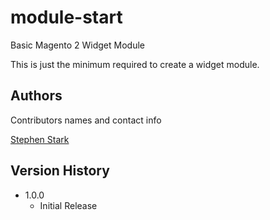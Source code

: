 # module-start
Basic Magento 2 Widget Module

This is just the minimum required to create a widget module.

## Authors

Contributors names and contact info

[Stephen Stark](iamstephenstark@gmail.com)

## Version History

* 1.0.0
    * Initial Release